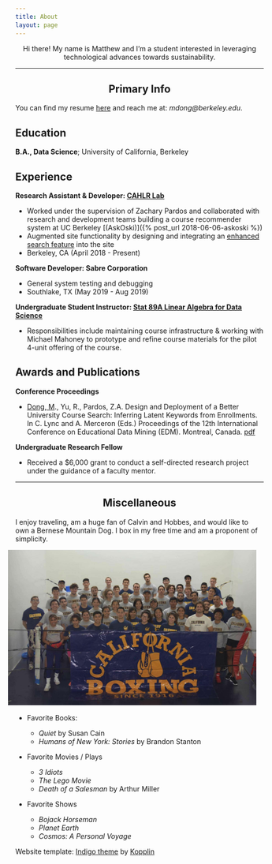 ```yaml
---
title: About
layout: page
---
```


<!-- ![Profile Image]({{ site.url }}/{{ site.picture }}) -->
   
<center>  Hi there!  My name is Matthew and I’m a student interested in leveraging technological advances   towards sustainability.  </center>

---

<center> <h2> Primary Info </h2> </center>

You can find my resume <a href='https://drive.google.com/file/d/1W_wS_XiCO7pd7t50DQrjujP90izDTwrD/view?usp=sharing'>here</a> and reach me at: _mdong@berkeley.edu_. 

Education
---------

**B.A., Data Science**; University of California, Berkeley

Experience 
----------

**Research Assistant & Developer: [CAHLR Lab](https://github.com/CAHLR)**

- Worked under the supervision of Zachary Pardos and collaborated with research and development teams building a course recommender system at UC Berkeley [(AskOski)]({% post_url 2018-06-06-askoski %})
- Augmented site functionality by designing and integrating an [enhanced search feature](https://askoski.berkeley.edu/search) into the site
- Berkeley, CA (April 2018 - Present)

**Software Developer: Sabre Corporation**

- General system testing and debugging
- Southlake, TX (May 2019 - Aug 2019)

**Undergraduate Student Instructor: [Stat 89A Linear Algebra for Data Science]({{site.url}}/assets/files/stat89a_syllabus.pdf)**

- Responsibilities include maintaining course infrastructure & working with Michael Mahoney to prototype and refine course materials for the pilot 4-unit offering of the course. 
	
<!-- * [Projects]({{site.url}}/projects)	 -->
<!-- * DataKind -->
<!-- Global Policy Lab -->

Awards and Publications
----------

**Conference Proceedings**

- <u>Dong, M</u>., Yu, R., Pardos, Z.A. Design and Deployment of a Better University Course Search: Inferring Latent Keywords from Enrollments. In C. Lync and A. Merceron (Eds.) Proceedings of the 12th International Conference on Educational Data Mining (EDM). Montreal, Canada.  [pdf]({{site.url}}/assets/files/EDM-paper.pdf)

**Undergraduate Research Fellow**

- Received a $6,000 grant to conduct a self-directed research project under the guidance of a faculty mentor. 

--- 

<center> <h2> Miscellaneous </h2> </center>

I enjoy traveling, am a huge fan of Calvin and Hobbes, and would like to own a Bernese Mountain Dog.  I box in my free time and am a proponent of simplicity.  

<img src="/assets/images/cal-boxing.jpg" class='bigger-image' style='position: relative;
  	right: 15px;'>

- Favorite Books: 
	- _Quiet_ by Susan Cain  
	- _Humans of New York: Stories_ by Brandon Stanton

- Favorite Movies / Plays
	- _3 Idiots_ 
	- _The Lego Movie_ 
	- _Death of a Salesman_ by Arthur Miller

- Favorite Shows
	- _Bojack Horseman_  
	- _Planet Earth_	
	- _Cosmos: A Personal Voyage_ 

<p class="extra">
	Website template: 
    <a class="link" href="https://github.com/sergiokopplin/indigo">Indigo theme</a> by <a class="link" href="https://github.com/sergiokopplin/indigo">Kopplin</a>
</p>

<!-- ### Inspirational Figures
1. Susan Cain 
1. Cal Newport 
1. David Goggins 
1. David Attenborough  -->

<!-- <center> <h3> Favorite Readings </h3> </center>

| Books 										|  Other
|--------										|------- 
| _Quiet_ by Susan Cain   						| _Death of a Salesman_ by Arthur Miller
|  _Man's Search for Meaning_ by Viktor Frankl 	|  _Humans of New York: Stories_ by Brandon Stanton   | -->

